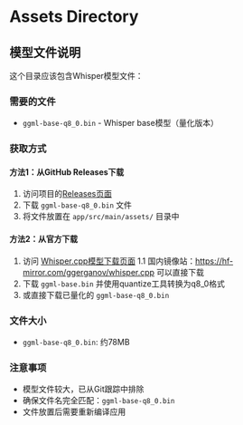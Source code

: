 # Assets Directory

## 模型文件说明

这个目录应该包含Whisper模型文件：

### 需要的文件
- `ggml-base-q8_0.bin` - Whisper base模型（量化版本）

### 获取方式

#### 方法1：从GitHub Releases下载
1. 访问项目的[Releases页面](https://github.com/Derrick-xn/whisper-android-demo/releases)
2. 下载 `ggml-base-q8_0.bin` 文件
3. 将文件放置在 `app/src/main/assets/` 目录中

#### 方法2：从官方下载
1. 访问 [Whisper.cpp模型下载页面](https://huggingface.co/ggerganov/whisper.cpp)
 1.1 国内镜像站：https://hf-mirror.com/ggerganov/whisper.cpp 可以直接下载
2. 下载 `ggml-base.bin` 并使用quantize工具转换为q8_0格式
3. 或直接下载已量化的 `ggml-base-q8_0.bin`

### 文件大小
- `ggml-base-q8_0.bin`: 约78MB

### 注意事项
- 模型文件较大，已从Git跟踪中排除
- 确保文件名完全匹配：`ggml-base-q8_0.bin`
- 文件放置后需要重新编译应用 